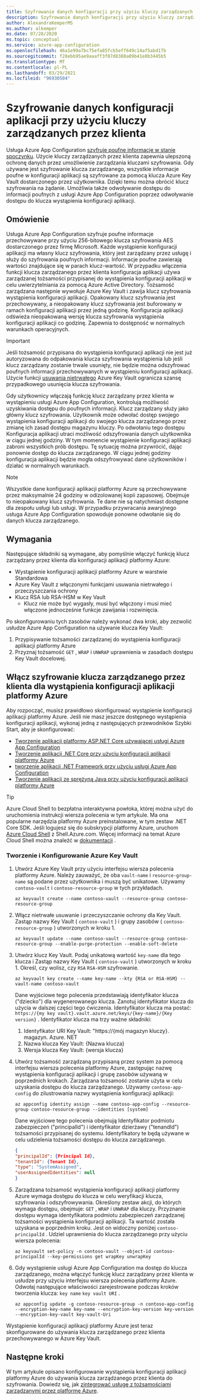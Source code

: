 ```yaml
---
title: Szyfrowanie danych konfiguracji przy użyciu kluczy zarządzanych przez klienta
description: Szyfrowanie danych konfiguracji przy użyciu kluczy zarządzanych przez klienta
author: AlexandraKemperMS
ms.author: alkemper
ms.date: 07/28/2020
ms.topic: conceptual
ms.service: azure-app-configuration
ms.openlocfilehash: 46a1e99a7bc75efa85fcb5eff649c14af5abd17b
ms.sourcegitcommit: f28ebb95ae9aaaff3f87d8388a09b41e0b3445b5
ms.translationtype: MT
ms.contentlocale: pl-PL
ms.lasthandoff: 03/29/2021
ms.locfileid: "96930504"
---
```

# <a name="use-customer-managed-keys-to-encrypt-your-app-configuration-data"></a>Szyfrowanie danych konfiguracji aplikacji przy użyciu kluczy zarządzanych przez klienta
Usługa Azure App Configuration [szyfruje poufne informacje w stanie spoczynku](../security/fundamentals/encryption-atrest.md). Użycie kluczy zarządzanych przez klienta zapewnia ulepszoną ochronę danych przez umożliwienie zarządzania kluczami szyfrowania.  Gdy używane jest szyfrowanie klucza zarządzanego, wszystkie informacje poufne w konfiguracji aplikacji są szyfrowane za pomocą klucza Azure Key Vault dostarczonego przez użytkownika.  Dzięki temu można obrócić klucz szyfrowania na żądanie.  Umożliwia także odwoływanie dostępu do informacji poufnych z usługi Azure App Configuration poprzez odwoływanie dostępu do klucza wystąpienia konfiguracji aplikacji.

## <a name="overview"></a>Omówienie 
Usługa Azure App Configuration szyfruje poufne informacje przechowywane przy użyciu 256-bitowego klucza szyfrowania AES dostarczonego przez firmę Microsoft. Każde wystąpienie konfiguracji aplikacji ma własny klucz szyfrowania, który jest zarządzany przez usługę i służy do szyfrowania poufnych informacji. Informacje poufne zawierają wartości znajdujące się w parach klucz-wartość.  W przypadku włączenia funkcji klucza zarządzanego przez klienta konfiguracja aplikacji używa zarządzanej tożsamości przypisanej do wystąpienia konfiguracji aplikacji w celu uwierzytelniania za pomocą Azure Active Directory. Tożsamość zarządzana następnie wywołuje Azure Key Vault i zawija klucz szyfrowania wystąpienia konfiguracji aplikacji. Opakowany klucz szyfrowania jest przechowywany, a nieopakowany klucz szyfrowania jest buforowany w ramach konfiguracji aplikacji przez jedną godzinę. Konfiguracja aplikacji odświeża nieopakowaną wersję klucza szyfrowania wystąpienia konfiguracji aplikacji co godzinę. Zapewnia to dostępność w normalnych warunkach operacyjnych. 

>[!IMPORTANT]
> Jeśli tożsamość przypisana do wystąpienia konfiguracji aplikacji nie jest już autoryzowana do odpakowania klucza szyfrowania wystąpienia lub jeśli klucz zarządzany zostanie trwale usunięty, nie będzie można odszyfrować poufnych informacji przechowywanych w wystąpieniu konfiguracji aplikacji. Użycie funkcji [usuwania nietrwałego](../key-vault/general/soft-delete-overview.md) Azure Key Vault ogranicza szansę przypadkowego usunięcia klucza szyfrowania.

Gdy użytkownicy włączają funkcję klucz zarządzany przez klienta w wystąpieniu usługi Azure App Configuration, kontrolują możliwość uzyskiwania dostępu do poufnych informacji. Klucz zarządzany służy jako główny klucz szyfrowania. Użytkownik może odwołać dostęp swojego wystąpienia konfiguracji aplikacji do swojego klucza zarządzanego przez zmianę ich zasad dostępu magazynu kluczy. Po odwołaniu tego dostępu Konfiguracja aplikacji utraci możliwość odszyfrowania danych użytkownika w ciągu jednej godziny. W tym momencie wystąpienie konfiguracji aplikacji zabroni wszystkich prób dostępu. Tę sytuację można przywrócić, dając ponownie dostęp do klucza zarządzanego.  W ciągu jednej godziny konfiguracja aplikacji będzie mogła odszyfrowywać dane użytkowników i działać w normalnych warunkach.

>[!NOTE]
>Wszystkie dane konfiguracji aplikacji platformy Azure są przechowywane przez maksymalnie 24 godziny w odizolowanej kopii zapasowej. Obejmuje to nieopakowany klucz szyfrowania. Te dane nie są natychmiast dostępne dla zespołu usługi lub usługi. W przypadku przywracania awaryjnego usługa Azure App Configuration spowoduje ponowne odwołanie się do danych klucza zarządzanego.

## <a name="requirements"></a>Wymagania
Następujące składniki są wymagane, aby pomyślnie włączyć funkcję klucz zarządzany przez klienta dla konfiguracji aplikacji platformy Azure:
- Wystąpienie konfiguracji aplikacji platformy Azure w warstwie Standardowa
- Azure Key Vault z włączonymi funkcjami usuwania nietrwałego i przeczyszczania ochrony
- Klucz RSA lub RSA-HSM w Key Vault
    - Klucz nie może być wygasły, musi być włączony i musi mieć włączone jednocześnie funkcje zawijania i rozwinięcia.

Po skonfigurowaniu tych zasobów należy wykonać dwa kroki, aby zezwolić usłudze Azure App Configuration na używanie klucza Key Vault:
1. Przypisywanie tożsamości zarządzanej do wystąpienia konfiguracji aplikacji platformy Azure
2. Przyznaj tożsamość `GET` , `WRAP` i `UNWRAP` uprawnienia w zasadach dostępu Key Vault docelowej.

## <a name="enable-customer-managed-key-encryption-for-your-azure-app-configuration-instance"></a>Włącz szyfrowanie klucza zarządzanego przez klienta dla wystąpienia konfiguracji aplikacji platformy Azure
Aby rozpocząć, musisz prawidłowo skonfigurować wystąpienie konfiguracji aplikacji platformy Azure. Jeśli nie masz jeszcze dostępnego wystąpienia konfiguracji aplikacji, wykonaj jedną z następujących przewodników Szybki Start, aby je skonfigurować:
- [Tworzenie aplikacji platformy ASP.NET Core używającej usługi Azure App Configuration](quickstart-aspnet-core-app.md)
- [Tworzenie aplikacji .NET Core przy użyciu konfiguracji aplikacji platformy Azure](quickstart-dotnet-core-app.md)
- [tworzenie aplikacji .NET Framework przy użyciu usługi Azure App Configuration](quickstart-dotnet-app.md)
- [Tworzenie aplikacji ze sprężyną Java przy użyciu konfiguracji aplikacji platformy Azure](quickstart-java-spring-app.md)

>[!TIP]
> Azure Cloud Shell to bezpłatna interaktywna powłoka, której można użyć do uruchomienia instrukcji wiersza polecenia w tym artykule.  Ma ona popularne narzędzia platformy Azure preinstalowane, w tym zestaw .NET Core SDK. Jeśli logujesz się do subskrypcji platformy Azure, uruchom [Azure Cloud Shell](https://shell.azure.com) z Shell.Azure.com.  Więcej informacji na temat Azure Cloud Shell można znaleźć w [dokumentacji](../cloud-shell/overview.md) .

### <a name="create-and-configure-an-azure-key-vault"></a>Tworzenie i Konfigurowanie Azure Key Vault
1. Utwórz Azure Key Vault przy użyciu interfejsu wiersza polecenia platformy Azure.  Należy zauważyć, że oba `vault-name` i `resource-group-name` są podane przez użytkownika i muszą być unikatowe.  Używamy `contoso-vault` i `contoso-resource-group` w tych przykładach.

    ```azurecli
    az keyvault create --name contoso-vault --resource-group contoso-resource-group
    ```
    
1. Włącz nietrwałe usuwanie i przeczyszczanie ochrony dla Key Vault. Zastąp nazwy Key Vault ( `contoso-vault` ) i grupy zasobów ( `contoso-resource-group` ) utworzonych w kroku 1.

    ```azurecli
    az keyvault update --name contoso-vault --resource-group contoso-resource-group --enable-purge-protection --enable-soft-delete
    ```
    
1. Utwórz klucz Key Vault. Podaj unikatową wartość `key-name` dla tego klucza i Zastąp nazwy Key Vault ( `contoso-vault` ) utworzonych w kroku 1. Określ, czy wolisz, czy `RSA` `RSA-HSM` szyfrowanie.

    ```azurecli
    az keyvault key create --name key-name --kty {RSA or RSA-HSM} --vault-name contoso-vault
    ```
    
    Dane wyjściowe tego polecenia przedstawiają identyfikator klucza ("dziecko") dla wygenerowanego klucza.  Zanotuj identyfikator klucza do użycia w dalszej części tego ćwiczenia.  Identyfikator klucza ma postać: `https://{my key vault}.vault.azure.net/keys/{key-name}/{Key version}` .  Identyfikator klucza ma trzy ważne składniki:
    1. Identyfikator URI Key Vault: "https://{mój magazyn kluczy}. magazyn. Azure. NET
    1. Nazwa klucza Key Vault: {Nazwa klucza}
    1. Wersja klucza Key Vault: {wersja klucza}

1. Utwórz tożsamość zarządzaną przypisaną przez system za pomocą interfejsu wiersza polecenia platformy Azure, zastępując nazwę wystąpienia konfiguracji aplikacji i grupę zasobów używaną w poprzednich krokach. Zarządzana tożsamość zostanie użyta w celu uzyskania dostępu do klucza zarządzanego. Używamy `contoso-app-config` do zilustrowania nazwy wystąpienia konfiguracji aplikacji:
    
    ```azurecli
    az appconfig identity assign --name contoso-app-config --resource-group contoso-resource-group --identities [system]
    ```
    
    Dane wyjściowe tego polecenia obejmują Identyfikator podmiotu zabezpieczeń ("principalId") i identyfikator dzierżawy ("tenandId") tożsamości przypisanej do systemu.  Identyfikatory te będą używane w celu udzielenia tożsamości dostępu do klucza zarządzanego.

    ```json
    {
    "principalId": {Principal Id},
    "tenantId": {Tenant Id},
    "type": "SystemAssigned",
    "userAssignedIdentities": null
    }
    ```

1. Zarządzana tożsamość wystąpienia konfiguracji aplikacji platformy Azure wymaga dostępu do klucza w celu weryfikacji klucza, szyfrowania i odszyfrowywania. Określony zestaw akcji, do których wymaga dostępu, obejmuje: `GET` , `WRAP` i `UNWRAP` dla kluczy.  Przyznanie dostępu wymaga identyfikatora podmiotu zabezpieczeń zarządzanej tożsamości wystąpienia konfiguracji aplikacji. Ta wartość została uzyskana w poprzednim kroku. Jest on widoczny poniżej `contoso-principalId` . Udziel uprawnienia do klucza zarządzanego przy użyciu wiersza polecenia:

    ```azurecli
    az keyvault set-policy -n contoso-vault --object-id contoso-principalId --key-permissions get wrapKey unwrapKey
    ```

1. Gdy wystąpienie usługi Azure App Configuration ma dostęp do klucza zarządzanego, można włączyć funkcję klucz zarządzany przez klienta w usłudze przy użyciu interfejsu wiersza polecenia platformy Azure. Odwołaj następujące właściwości zarejestrowane podczas kroków tworzenia klucza: `key name` `key vault URI` .

    ```azurecli
    az appconfig update -g contoso-resource-group -n contoso-app-config --encryption-key-name key-name --encryption-key-version key-version --encryption-key-vault key-vault-Uri
    ```

Wystąpienie konfiguracji aplikacji platformy Azure jest teraz skonfigurowane do używania klucza zarządzanego przez klienta przechowywanego w Azure Key Vault.

## <a name="next-steps"></a>Następne kroki
W tym artykule opisano konfigurowanie wystąpienia konfiguracji aplikacji platformy Azure do używania klucza zarządzanego przez klienta do szyfrowania.  Dowiedz się, jak [zintegrować usługę z tożsamościami zarządzanymi przez platformę Azure](howto-integrate-azure-managed-service-identity.md).
